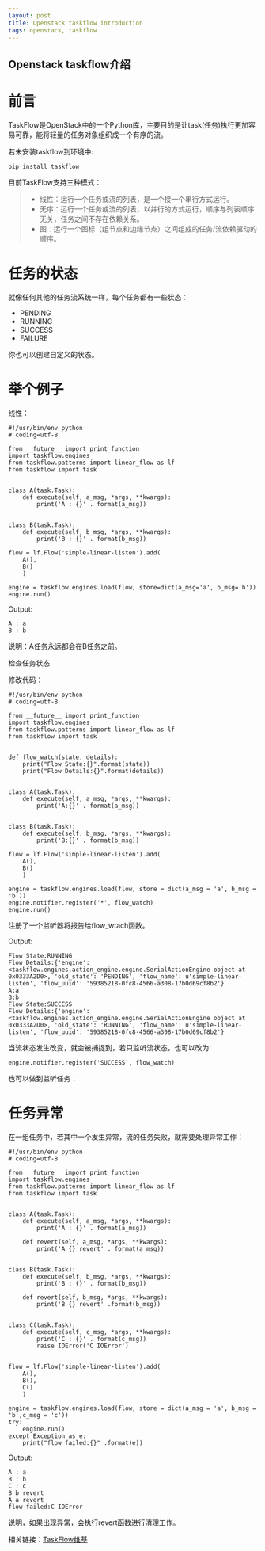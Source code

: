 ```yaml
---
layout: post
title: Openstack taskflow introduction
tags: openstack, taskflow
---
```


Openstack taskflow介绍
---

# 前言
TaskFlow是OpenStack中的一个Python库，主要目的是让task(任务)执行更加容易可靠，能将轻量的任务对象组织成一个有序的流。

若未安装taskflow到环境中:
```
pip install taskflow
```
目前TaskFlow支持三种模式：
> - 线性：运行一个任务或流的列表，是一个接一个串行方式运行。
> - 无序：运行一个任务或流的列表，以并行的方式运行，顺序与列表顺序无关，任务之间不存在依赖关系。
> - 图：运行一个图标（组节点和边缘节点）之间组成的任务/流依赖驱动的顺序。

# 任务的状态
就像任何其他的任务流系统一样，每个任务都有一些状态：

- PENDING 
- RUNNING 
- SUCCESS 
- FAILURE

你也可以创建自定义的状态。

# 举个例子
线性：

```
#!/usr/bin/env python
# coding=utf-8

from __future__ import print_function
import taskflow.engines
from taskflow.patterns import linear_flow as lf
from taskflow import task


class A(task.Task):
    def execute(self, a_msg, *args, **kwargs):
        print('A : {}' . format(a_msg))


class B(task.Task):
    def execute(self, b_msg, *args, **kwargs):
        print('B : {}' . format(b_msg))

flow = lf.Flow('simple-linear-listen').add(
    A(),
    B()
    )

engine = taskflow.engines.load(flow, store=dict(a_msg='a', b_msg='b'))
engine.run()
```

Output:

```
A : a
B : b
```

说明：A任务永远都会在B任务之前。

检查任务状态

修改代码：

```
#!/usr/bin/env python
# coding=utf-8

from __future__ import print_function
import taskflow.engines
from taskflow.patterns import linear_flow as lf
from taskflow import task


def flow_watch(state, details):
    print("Flow State:{}".format(state))
    print("Flow Details:{}".format(details))


class A(task.Task):
    def execute(self, a_msg, *args, **kwargs):
        print('A:{}' . format(a_msg))


class B(task.Task):
    def execute(self, b_msg, *args, **kwargs):
        print('B:{}' . format(b_msg))

flow = lf.Flow('simple-linear-listen').add(
    A(),
    B()
    )

engine = taskflow.engines.load(flow, store = dict(a_msg = 'a', b_msg = 'b'))
engine.notifier.register('*', flow_watch)
engine.run()
```

注册了一个监听器将报告给flow_wtach函数。

Output:

```
Flow State:RUNNING
Flow Details:{'engine': <taskflow.engines.action_engine.engine.SerialActionEngine object at 0x0333A2D0>, 'old_state': 'PENDING', 'flow_name': u'simple-linear-listen', 'flow_uuid': '59385218-0fc8-4566-a308-17b0d69cf8b2'}
A:a
B:b
Flow State:SUCCESS
Flow Details:{'engine': <taskflow.engines.action_engine.engine.SerialActionEngine object at 0x0333A2D0>, 'old_state': 'RUNNING', 'flow_name': u'simple-linear-listen', 'flow_uuid': '59385218-0fc8-4566-a308-17b0d69cf8b2'}
```

当流状态发生改变，就会被捕捉到，若只监听流状态，也可以改为:

```
engine.notifier.register('SUCCESS', flow_watch)
```

也可以做到监听任务：


# 任务异常
在一组任务中，若其中一个发生异常，流的任务失败，就需要处理异常工作：

```
#!/usr/bin/env python
# coding=utf-8

from __future__ import print_function
import taskflow.engines
from taskflow.patterns import linear_flow as lf
from taskflow import task


class A(task.Task):
    def execute(self, a_msg, *args, **kwargs):
        print('A : {}' . format(a_msg))

    def revert(self, a_msg, *args, **kwargs):
        print('A {} revert' . format(a_msg))


class B(task.Task):
    def execute(self, b_msg, *args, **kwargs):
        print('B : {}' . format(b_msg))

    def revert(self, b_msg, *args, **kwargs):
        print('B {} revert' .format(b_msg))


class C(task.Task):
    def execute(self, c_msg, *args, **kwargs):
        print('C : {}' . format(c_msg))
        raise IOError('C IOError')


flow = lf.Flow('simple-linear-listen').add(
    A(),
    B(),
    C()
    )

engine = taskflow.engines.load(flow, store = dict(a_msg = 'a', b_msg = 'b',c_msg = 'c'))
try:
    engine.run()
except Exception as e:
    print("flow failed:{}" .format(e))
```

Output:

```
A : a
B : b
C : c
B b revert
A a revert
flow failed:C IOError
```

说明，如果出现异常，会执行revert函数进行清理工作。

相关链接：[TaskFlow维基](https://wiki.openstack.org/wiki/TaskFlow)